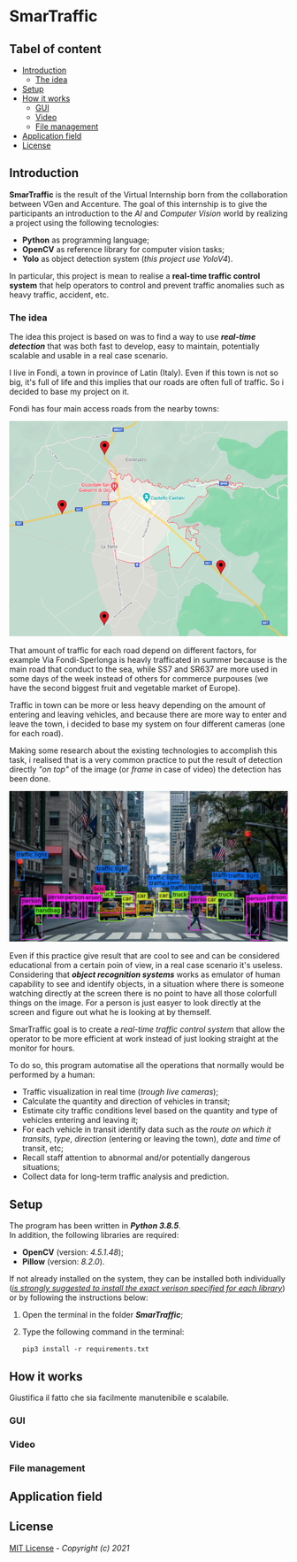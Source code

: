 # SmarTraffic

## Tabel of content

* [Introduction](#Introduction "Go to the section")
    - [The idea](#The-idea "Go to the subsection")
* [Setup](#Setup "Go to the section")
* [How it works](#How-it-works "Go to the section")
    - [GUI](#GUI "Go to the subsection")
    - [Video](#Video "Go to the subsection")
    - [File management](#File-management "Go to the subsection")
* [Application field](#Application-field "Go to the section")
* [License](#License "Go to the section")

## Introduction

<b>SmarTraffic</b> is the result of the Virtual Internship born from the collaboration between VGen and Accenture. 
The goal of this internship is to give the participants an introduction to the <i>AI</i> and <i>Computer Vision</i> world by realizing a project using the following tecnologies:

- <b>Python</b> as programming language;
- <b>OpenCV</b> as reference library for computer vision tasks;
- <b>Yolo</b> as object detection system (<i>this project use YoloV4</i>).</li>

In particular, this project is mean to realise a <b>real-time traffic control system</b> that help operators to control and prevent traffic anomalies such as heavy traffic, accident, etc.

### The idea

The idea this project is based on was to find a way to use <b><i>real-time detection</i></b> that was both fast to develop, easy to maintain, potentially scalable and usable in a real case scenario.

I live in Fondi, a town in province of Latin (Italy). Even if this town is not so big, it's full of life and this implies that our roads are often full of traffic. So i decided to base my project on it.

Fondi has four main access roads from the nearby towns:

![](resources/map.png "Main road access to Fondi")

That amount of traffic for each road depend on different factors, for example Via Fondi-Sperlonga is heavly trafficated in summer because is the main road that conduct to the sea, while SS7 and SR637 are more used in some days of the week instead of others for commerce purpouses (we have the second biggest fruit and vegetable market of Europe).

Traffic in town can be more or less heavy depending on the amount of entering and leaving vehicles, and because there are more way to enter and leave the town, i decided to base my system on four different cameras (one for each road).    

Making some research about the existing technologies to accomplish this task, i realised that is a very common practice to put the result of detection directly <i>"on top"</i> of the image (or <i>frame</i> in case of video) the detection has been done.

![](resources/detection.png "Result of object detection on an image")

Even if this practice give result that are cool to see and can be considered educational from a certain poin of view, in a real case scenario it's useless. Considering that <i><b>object recognition systems</b></i> works as emulator of human capability to see and identify objects, in a situation where there is someone watching directly at the screen there is no point to have all those colorfull things on the image. For a person is just easyer to look directly at the screen and figure out what he is looking at by themself.

SmarTraffic goal is to create a <i>real-time traffic control system</i> that allow the operator to be more efficient at work instead of just looking straight at the monitor for hours.

To do so, this program automatise all the operations that normally would be performed by a human:

<ul>
    <li>Traffic visualization in real time (<i>trough live cameras</i>);</li>
    <li>Calculate the quantity and direction of vehicles in transit;</li>
    <li>Estimate city traffic conditions level based on the quantity and type of vehicles entering and leaving it;</li>
    <li>For each vehicle in transit identify data such as the <i>route on which it transits</i>, <i>type</i>, <i>direction</i> (entering or leaving the town), <i>date</i> and <i>time</i> of transit, etc;</li>
    <li>Recall staff attention to abnormal and/or potentially dangerous situations;</li>
    <li>Collect data for long-term traffic analysis and prediction.</li>
</ul>

## Setup

The program has been written in <b><i>Python 3.8.5</i></b>.</br>
In addition, the following libraries are required:

<ul>
    <li><b>OpenCV</b> (version: <i>4.5.1.48</i>);</li>
    <li><b>Pillow</b> (version: <i>8.2.0</i>).</li>
</ul>

If not already installed on the system, they can be installed both individually (<u><i>is strongly suggested to install the exact verison specified for each library</i></u>) or by following the instructions below:

1. Open the terminal in the folder <b><i>SmarTraffic</i></b>;

2. Type the following command in the terminal:

    ```console
    pip3 install -r requirements.txt
    ```

## How it works

Giustifica il fatto che sia facilmente manutenibile e scalabile.

### GUI

### Video

### File management

## Application field

## License

[MIT License](LICENSE) - <i> Copyright (c) 2021 </i>
